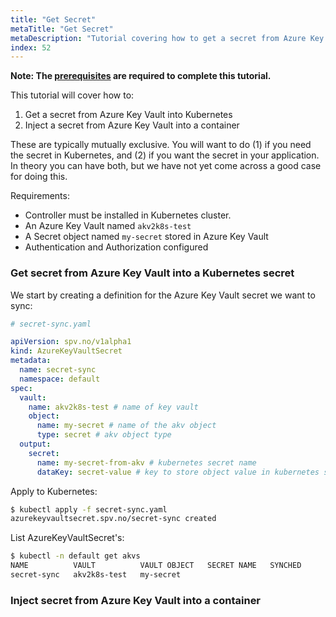 ```yaml
---
title: "Get Secret"
metaTitle: "Get Secret"
metaDescription: "Tutorial covering how to get a secret from Azure Key Vault into Kubernetes, either as a native Kubernetes secret or directly injected into a container."
index: 52
---
```


**Note: The [prerequisites](/tutorials/0-prerequisites) are required to complete this tutorial.**

This tutorial will cover how to:

1. Get a secret from Azure Key Vault into Kubernetes
2. Inject a secret from Azure Key Vault into a container

These are typically mutually exclusive. You will want to do 
(1) if you need the secret in Kubernetes, and (2) if you want 
the secret in your application. In theory you can have both,
but we have not yet come across a good case for doing this.

Requirements:

* Controller must be installed in Kubernetes cluster.
* An Azure Key Vault named `akv2k8s-test`
* A Secret object named `my-secret` stored in Azure Key Vault
* Authentication and Authorization configured

### Get secret from Azure Key Vault into a Kubernetes secret

We start by creating a definition for the Azure Key Vault secret
we want to sync:

```yaml
# secret-sync.yaml

apiVersion: spv.no/v1alpha1
kind: AzureKeyVaultSecret
metadata:
  name: secret-sync 
  namespace: default
spec:
  vault:
    name: akv2k8s-test # name of key vault
    object:
      name: my-secret # name of the akv object
      type: secret # akv object type
  output: 
    secret: 
      name: my-secret-from-akv # kubernetes secret name
      dataKey: secret-value # key to store object value in kubernetes secret
```

Apply to Kubernetes:

```bash
$ kubectl apply -f secret-sync.yaml
azurekeyvaultsecret.spv.no/secret-sync created
```

List AzureKeyVaultSecret's:

```bash
$ kubectl -n default get akvs
NAME          VAULT          VAULT OBJECT   SECRET NAME   SYNCHED
secret-sync   akv2k8s-test   my-secret 
```

### Inject secret from Azure Key Vault into a container